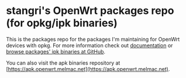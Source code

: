 # stangri's OpenWrt packages repo (for opkg/ipk binaries)

This is the packages repo for the packages I'm maintaining for OpenWrt devices with opkg. For more information check out [documentation](https://docs.openwrt.melmac.net) or [browse packages' ipk binaries at GitHub](https://github.com/stangri/repo.openwrt.melmac.net).

You can also visit the apk binaries repository at [https://apk.openwrt.melmac.net](https://apk.openwrt.melmac.net).

<!-- markdownlint-disable MD033 -->

<script defer src='https://static.cloudflareinsights.com/beacon.min.js' data-cf-beacon='{"token": "0604edb4340d43f7882211fe581bdfdd"}'></script>
